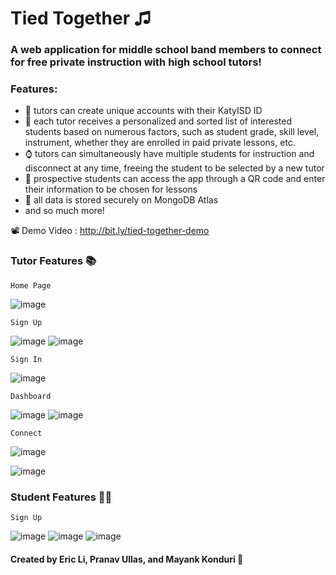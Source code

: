 # Tied Together ♫

### A web application for middle school band members to connect for free private instruction with high school tutors!

### Features:
- 🔢 tutors can create unique accounts with their KatyISD ID
- 📃 each tutor receives a personalized and sorted list of interested students based on numerous factors, such as student grade, skill level, instrument, whether they are enrolled in paid private lessons, etc.
- ⌚ tutors can simultaneously have multiple students for instruction and disconnect at any time, freeing the student to be selected by a new tutor
- 📱 prospective students can access the app through a QR code and enter their information to be chosen for lessons
- 🍃 all data is stored securely on MongoDB Atlas
- and so much more!

📽 Demo Video : http://bit.ly/tied-together-demo

### Tutor Features 📚

`Home Page`

![image](https://github.com/tiedtogether/tiedtogether.github.io/assets/105828651/6cee8f38-93f2-4e26-b49c-4672c26768ad)

`Sign Up`

![image](https://github.com/tiedtogether/tiedtogether.github.io/assets/105828651/fcab20f4-b908-46d8-b9b0-6b8de95df597)
![image](https://github.com/tiedtogether/tiedtogether.github.io/assets/105828651/d3822350-8617-462f-a216-f81f02c2770c)

`Sign In`

![image](https://github.com/tiedtogether/tiedtogether.github.io/assets/105828651/d2fde70e-2d4e-4936-afe1-c1f65537d65f)

`Dashboard`

![image](https://github.com/tiedtogether/tiedtogether.github.io/assets/105828651/eef6bea7-f33b-46b0-bdbb-b11c25f02931)
![image](https://github.com/tiedtogether/tiedtogether.github.io/assets/105828651/7f5c2cb2-2a5c-462d-ad9f-87f6cda0bec2)

`Connect`

![image](https://github.com/tiedtogether/tiedtogether.github.io/assets/105828651/3986376f-ca64-441a-8825-f1ede565be14)

![image](https://github.com/tiedtogether/tiedtogether.github.io/assets/105828651/196164a2-3448-406e-b228-b4b8fe39ae04)


### Student Features 👨‍🎓

`Sign Up`

![image](https://github.com/tiedtogether/tiedtogether.github.io/assets/105828651/be577e02-8df9-42f3-9c8f-fa2cfb1de59f)
![image](https://github.com/tiedtogether/tiedtogether.github.io/assets/105828651/cc3dcba5-8593-43b8-ab20-15600043af2f)
![image](https://github.com/tiedtogether/tiedtogether.github.io/assets/105828651/4acdedfc-5ce1-44d0-b8f7-565b64971ba7)


#### Created by Eric Li, Pranav Ullas, and Mayank Konduri 🎉
